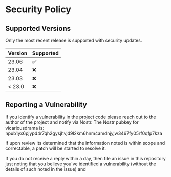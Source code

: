 # Security Policy

## Supported Versions

Only the most recent release is supported with security updates.

| Version | Supported          |
| ------- | ------------------ |
| 23.06   | :white_check_mark: |
| 23.04   | :x:                |
| 23.03   | :x:                |
| < 23.0  | :x:                |

## Reporting a Vulnerability

If you identify a vulnerability in the project code please reach out to the author of the project and notify via Nostr.
The Nostr pubkey for vicariousdrama is: npub1yx6pjypd4r7qh2gysjhvjd9l2km6hnm4amdnjyjw3467fy05rf0qfp7kza 

If upon review its determined that the information noted is within scope and correctable, a patch will be started to resolve it.

If you do not receive a reply within a day, then file an issue in this repository just noting that you believe you've identified a vulnerability (without the details of such noted in the issue) and 
